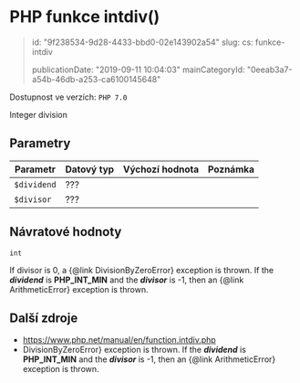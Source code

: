 PHP funkce intdiv()
===================

> id: "9f238534-9d28-4433-bbd0-02e143902a54"
> slug:
> 	cs: funkce-intdiv
>
> publicationDate: "2019-09-11 10:04:03"
> mainCategoryId: "0eeab3a7-a54b-46db-a253-ca6100145648"

Dostupnost ve verzích: `PHP 7.0`

Integer division


Parametry
--------------

| Parametr | Datový typ | Výchozí hodnota | Poznámka |
|-----|-----|-----|-----|
| `$dividend` | ??? |  |  |
| `$divisor` | ??? |  |  |


Návratové hodnoty
----------------

`int`

<p>
If divisor is 0, a {@link DivisionByZeroError} exception is thrown.
If the <b><i>dividend</i></b> is <b>PHP_INT_MIN</b> and the <b><i>divisor</i></b> is -1,
then an {@link ArithmeticError} exception is thrown.
</p>

Další zdroje
------------


- https://www.php.net/manual/en/function.intdiv.php
- DivisionByZeroError} exception is thrown.
If the <b><i>dividend</i></b> is <b>PHP_INT_MIN</b> and the <b><i>divisor</i></b> is -1,
then an {@link ArithmeticError} exception is thrown.
</p>
